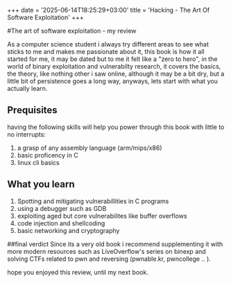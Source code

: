 +++
date = '2025-06-14T18:25:29+03:00'
title = 'Hacking - The Art Of Software Exploitation'
+++

#The art of software exploitation - my review

As a computer science student i always try different areas to see what sticks to me and makes me passionate
about it, this book is how it all started for me, it may be dated but to me it felt like a "zero to hero",
in the world of binary exploitation and vulnerabilty research, it covers the basics, the theory, like nothing
other i saw online, although it may be a bit dry, but a little bit of persistence goes a long way,
anyways, lets start with what you actually learn.

## Prequisites
having the following skills  will help you power through this book with little to no interrupts:
1. a grasp of any assembly language (arm/mips/x86)
2. basic proficency in C 
3. linux cli basics


## What you learn
1. Spotting and mitigating vulnerabillities in C programs
2. using a debugger such as GDB
3. exploiting aged but core vulnerabilites like buffer overflows
4. code injection and shellcoding
5. basic networking and cryptography

##final verdict
Since its a very old book i recommend supplementing it with more modern resources such as LiveOverflow's series on binexp
and solving CTFs related to pwn and reversing (pwnable.kr, pwncollege .. ).

hope you enjoyed this review, until my next book.
